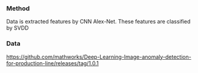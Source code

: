 ### Method
Data is extracted features by CNN Alex-Net. These features are classified by SVDD

### Data
https://github.com/mathworks/Deep-Learning-Image-anomaly-detection-for-production-line/releases/tag/1.0.1
